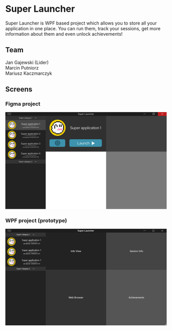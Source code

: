 # Super Launcher

Super Launcher is WPF based project which allows you to store all your application in one place. You can run them, track your sessions, get more information about them and even unlock achievements!

## Team

Jan Gajewski (Lider) <br>
Marcin Putniorz <br>
Mariusz Kaczmarczyk <br>

## Screens

### Figma project
![Main Window](Screens/MainWindow.png)

### WPF project (prototype)
![Main Window WPF](Screens/MainWindowWPF_fix.png)